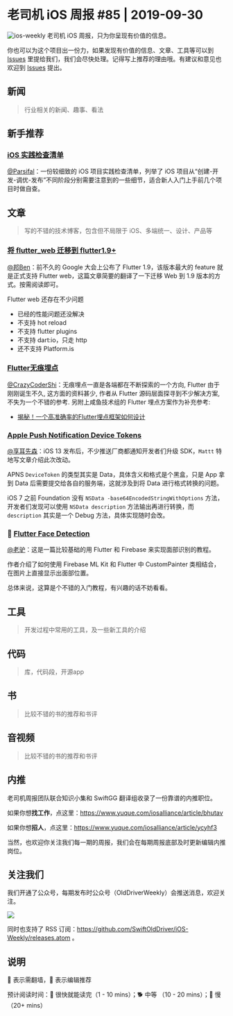 # 老司机 iOS 周报 #85 | 2019-09-30

![ios-weekly](https://github.com/SwiftOldDriver/iOS-Weekly/blob/master/assets/ios-weekly.png?raw=true)
老司机 iOS 周报，只为你呈现有价值的信息。

你也可以为这个项目出一份力，如果发现有价值的信息、文章、工具等可以到 [Issues](https://github.com/SwiftOldDriver/iOS-Weekly/issues) 里提给我们，我们会尽快处理。记得写上推荐的理由哦。有建议和意见也欢迎到 [Issues](https://github.com/SwiftOldDriver/iOS-Weekly/issues) 提出。

## 新闻

> 行业相关的新闻、趣事、看法

## 新手推荐

### [iOS 实践检查清单](https://github.com/Binlogo/iOS-Practice-Checklist)

[@Parsifal](https://github.com/ParsifalC)：一份较细致的 iOS 项目实践检查清单，列举了 iOS 项目从“创建-开发-调优-发布”不同阶段分别需要注意到的一些细节，适合新人入门上手前几个项目时做自查。

## 文章

> 写的不错的技术博客，包含但不局限于 iOS、多端统一、设计、产品等

### [将 flutter_web 迁移到 flutter1.9+](https://github.com/SwiftOldDriver/iOS-Weekly/issues/1671)

[@邦Ben](https://weibo.com/linwenbang)：前不久的 Google 大会上公布了 Flutter 1.9，该版本最大的 feature 就是正式支持 Flutter web，这篇文章简要的翻译了一下迁移 Web 到 1.9 版本的方式。按需阅读即可。

Flutter web 还存在不少问题

- 已经的性能问题还没解决
- 不支持 hot reload
- 不支持 flutter plugins
- 不支持 dart:io，只走 http
- 还不支持 Platform.is

### [Flutter无痕埋点](https://juejin.im/post/5d8c6d40f265da5b633cc5a2)

[@CrazyCoderShi](https://github.com/CrazyCoderShi)：无痕埋点一直是各端都在不断探索的一个方向, Flutter 由于刚刚诞生不久, 这方面的资料甚少, 作者从 Flutter 源码层面探寻到不少解决方案, 不失为一个不错的参考. 另附上咸鱼技术组的 Flutter 埋点方案作为补充参考:

- [揭秘！一个高准确率的Flutter埋点框架如何设计](https://www.infoq.cn/article/3-vxBwYJXQxXLDlbu09x)

### [Apple Push Notification Device Tokens](https://nshipster.com/apns-device-tokens/)

[@享耳先森](https://github.com/iblacksun)：iOS 13 发布后，不少推送厂商都通知开发者们升级 SDK，`Mattt` 特地写文章介绍此次改动。

APNS `DeviceToken` 的类型其实是 Data，具体含义和格式是个黑盒，只是 App 拿到 Data 后需要提交给各自的服务端，这就涉及到将 Data 进行格式转换的问题。

iOS 7 之前 Foundation 没有 `NSData -base64EncodedStringWithOptions` 方法，开发者们发现可以使用 `NSData description` 方法输出再进行转换，而 `description` 其实是一个 Debug 方法，具体实现随时会改。

### 🐎 [Flutter Face Detection](https://medium.com/flutter-community/flutter-face-detection-ac18e3e2211f)

[@老驴](https://www.weibo.com/6090610445)：这是一篇比较基础的用 Flutter 和 Firebase 来实现面部识别的教程。

作者介绍了如何使用 Firebase ML Kit 和 Flutter 中 CustomPainter 类相结合，在图片上直接显示出面部位置。

总体来说，这算是个不错的入门教程，有兴趣的话不妨看看。

## 工具

> 开发过程中常用的工具，及一些新工具的介绍

## 代码

> 库，代码段，开源app

## 书

> 比较不错的书的推荐和书评

## 音视频

> 比较不错的书的推荐和书评

## 内推

老司机周报团队联合知识小集和 SwiftGG 翻译组收录了一份靠谱的内推职位。

如果你想**找工作**，点这里：https://www.yuque.com/iosalliance/article/bhutav

如果你想**招人**，点这里：https://www.yuque.com/iosalliance/article/ycyhf3

当然，也欢迎你关注我们每一期的周报，我们会在每期周报底部及时更新编辑内推岗位。

## 关注我们

我们开通了公众号，每期发布时公众号（OldDriverWeekly）会推送消息，欢迎关注。

![](https://github.com/SwiftOldDriver/iOS-Weekly/blob/master/assets/qrcode_for_wechat.jpg?raw=true)

同时也支持了 RSS 订阅：https://github.com/SwiftOldDriver/iOS-Weekly/releases.atom 。

## 说明

🚧 表示需翻墙，🌟 表示编辑推荐

预计阅读时间：🐎 很快就能读完（1 - 10 mins）；🐕 中等 （10 - 20 mins）；🐢 慢（20+ mins）
